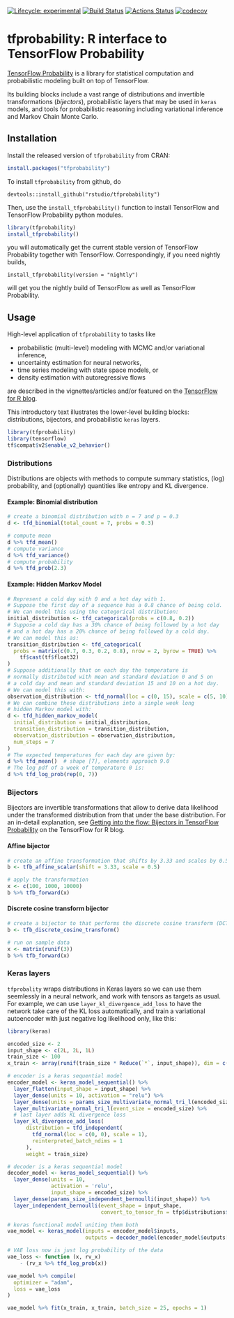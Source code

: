 
<!-- README.md is generated from README.Rmd. Please edit that file -->

<!-- badges: start -->

[![Lifecycle:
experimental](https://img.shields.io/badge/lifecycle-experimental-orange.svg)](https://www.tidyverse.org/lifecycle/#experimental)
[![Build
Status](https://travis-ci.org/rstudio/tfprobability.svg?branch=master)](https://travis-ci.org/rstudio/tfprobability)
[![Actions
Status](https://github.com/rstudio/tfprobability/workflows/R-CMD-check/badge.svg)](https://github.com/rstudio/tfprobability/)
[![codecov](https://codecov.io/gh/rstudio/tfprobability/branch/master/graph/badge.svg)](https://codecov.io/gh/rstudio/tfprobability)
<!-- badges: end -->

# tfprobability: R interface to TensorFlow Probability

[TensorFlow Probability](https://www.tensorflow.org/probability/) is a
library for statistical computation and probabilistic modeling built on
top of TensorFlow.

Its building blocks include a vast range of distributions and invertible
transformations (*bijectors*), probabilistic layers that may be used in
`keras` models, and tools for probabilistic reasoning including
variational inference and Markov Chain Monte Carlo.

## Installation

Install the released version of `tfprobability` from CRAN:

``` r
install.packages("tfprobability")
```

To install `tfprobability` from github, do

    devtools::install_github("rstudio/tfprobability")

Then, use the `install_tfprobability()` function to install TensorFlow
and TensorFlow Probability python modules.

``` r
library(tfprobability)
install_tfprobability()
```

you will automatically get the current stable version of TensorFlow
Probability together with TensorFlow. Correspondingly, if you need
nightly builds,

    install_tfprobability(version = "nightly")

will get you the nightly build of TensorFlow as well as TensorFlow
Probability.

## Usage

High-level application of `tfprobability` to tasks like

  - probabilistic (multi-level) modeling with MCMC and/or variational
    inference,
  - uncertainty estimation for neural networks,
  - time series modeling with state space models, or
  - density estimation with autoregressive flows

are described in the vignettes/articles and/or featured on the
[TensorFlow for R blog](https://blogs.rstudio.com/tensorflow/).

This introductory text illustrates the lower-level building blocks:
distributions, bijectors, and probabilistic `keras` layers.

``` r
library(tfprobability)
library(tensorflow)
tf$compat$v2$enable_v2_behavior()
```

### Distributions

Distributions are objects with methods to compute summary statistics,
(log) probability, and (optionally) quantities like entropy and KL
divergence.

#### Example: Binomial distribution

``` r
# create a binomial distribution with n = 7 and p = 0.3
d <- tfd_binomial(total_count = 7, probs = 0.3)

# compute mean
d %>% tfd_mean()
# compute variance
d %>% tfd_variance()
# compute probability
d %>% tfd_prob(2.3)
```

#### Example: Hidden Markov Model

``` r
# Represent a cold day with 0 and a hot day with 1.
# Suppose the first day of a sequence has a 0.8 chance of being cold.
# We can model this using the categorical distribution:
initial_distribution <- tfd_categorical(probs = c(0.8, 0.2))
# Suppose a cold day has a 30% chance of being followed by a hot day
# and a hot day has a 20% chance of being followed by a cold day.
# We can model this as:
transition_distribution <- tfd_categorical(
  probs = matrix(c(0.7, 0.3, 0.2, 0.8), nrow = 2, byrow = TRUE) %>% 
    tf$cast(tf$float32)
)
# Suppose additionally that on each day the temperature is
# normally distributed with mean and standard deviation 0 and 5 on
# a cold day and mean and standard deviation 15 and 10 on a hot day.
# We can model this with:
observation_distribution <- tfd_normal(loc = c(0, 15), scale = c(5, 10))
# We can combine these distributions into a single week long
# hidden Markov model with:
d <- tfd_hidden_markov_model(
  initial_distribution = initial_distribution,
  transition_distribution = transition_distribution,
  observation_distribution = observation_distribution,
  num_steps = 7
)
# The expected temperatures for each day are given by:
d %>% tfd_mean()  # shape [7], elements approach 9.0
# The log pdf of a week of temperature 0 is:
d %>% tfd_log_prob(rep(0, 7)) 
```

### Bijectors

Bijectors are invertible transformations that allow to derive data
likelihood under the transformed distribution from that under the base
distribution. For an in-detail explanation, see [Getting into the flow:
Bijectors in TensorFlow
Probability](https://blogs.rstudio.com/tensorflow/posts/2019-04-05-bijectors-flows/)
on the TensorFlow for R blog.

#### Affine bijector

``` r
# create an affine transformation that shifts by 3.33 and scales by 0.5
b <- tfb_affine_scalar(shift = 3.33, scale = 0.5)

# apply the transformation
x <- c(100, 1000, 10000)
b %>% tfb_forward(x)
```

#### Discrete cosine transform bijector

``` r
# create a bijector to that performs the discrete cosine transform (DCT)
b <- tfb_discrete_cosine_transform()

# run on sample data
x <- matrix(runif(3))
b %>% tfb_forward(x)
```

### Keras layers

`tfprobality` wraps distributions in Keras layers so we can use them
seemlessly in a neural network, and work with tensors as targets as
usual. For example, we can use `layer_kl_divergence_add_loss` to have
the network take care of the KL loss automatically, and train a
variational autoencoder with just negative log likelihood only, like
this:

``` r
library(keras)

encoded_size <- 2
input_shape <- c(2L, 2L, 1L)
train_size <- 100
x_train <- array(runif(train_size * Reduce(`*`, input_shape)), dim = c(train_size, input_shape))

# encoder is a keras sequential model
encoder_model <- keras_model_sequential() %>%
  layer_flatten(input_shape = input_shape) %>%
  layer_dense(units = 10, activation = "relu") %>%
  layer_dense(units = params_size_multivariate_normal_tri_l(encoded_size)) %>%
  layer_multivariate_normal_tri_l(event_size = encoded_size) %>%
  # last layer adds KL divergence loss
  layer_kl_divergence_add_loss(
      distribution = tfd_independent(
        tfd_normal(loc = c(0, 0), scale = 1),
        reinterpreted_batch_ndims = 1
      ),
      weight = train_size)

# decoder is a keras sequential model
decoder_model <- keras_model_sequential() %>%
  layer_dense(units = 10,
              activation = 'relu',
              input_shape = encoded_size) %>%
  layer_dense(params_size_independent_bernoulli(input_shape)) %>%
  layer_independent_bernoulli(event_shape = input_shape,
                              convert_to_tensor_fn = tfp$distributions$Bernoulli$logits)

# keras functional model uniting them both
vae_model <- keras_model(inputs = encoder_model$inputs,
                         outputs = decoder_model(encoder_model$outputs[1]))

# VAE loss now is just log probability of the data
vae_loss <- function (x, rv_x)
    - (rv_x %>% tfd_log_prob(x))

vae_model %>% compile(
  optimizer = "adam",
  loss = vae_loss
)

vae_model %>% fit(x_train, x_train, batch_size = 25, epochs = 1)
```

